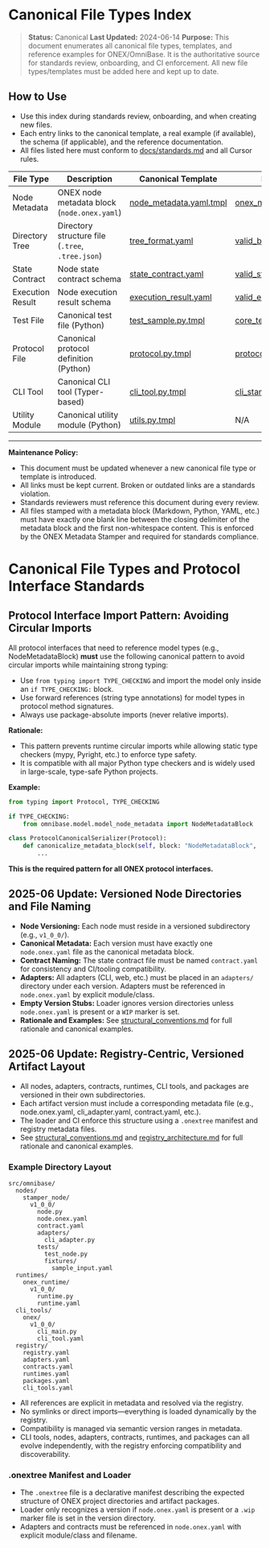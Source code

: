 <!-- === OmniNode:Metadata ===
metadata_version: 0.1.0
protocol_version: 0.1.0
owner: OmniNode Team
copyright: OmniNode Team
schema_version: 0.1.0
name: canonical_file_types.md
version: 1.0.0
uuid: 7c9aa5e9-82c3-47dc-8345-2a5dc100ca9c
author: OmniNode Team
created_at: '2025-05-28T12:40:27.149158'
last_modified_at: '1970-01-01T00:00:00Z'
description: Stamped by MarkdownHandler
state_contract: state_contract://default
lifecycle: active
hash: '0000000000000000000000000000000000000000000000000000000000000000'
entrypoint: markdown://canonical_file_types
namespace: markdown://canonical_file_types
meta_type: tool

<!-- === /OmniNode:Metadata === -->
# Canonical File Types Index

> **Status:** Canonical
> **Last Updated:** 2024-06-14
> **Purpose:** This document enumerates all canonical file types, templates, and reference examples for ONEX/OmniBase. It is the authoritative source for standards review, onboarding, and CI enforcement. All new file types/templates must be added here and kept up to date.

## How to Use
- Use this index during standards review, onboarding, and when creating new files.
- Each entry links to the canonical template, a real example (if available), the schema (if applicable), and the reference documentation.
- All files listed here must conform to [docs/standards.md](../standards.md) and all Cursor rules.

| File Type         | Description                                      | Canonical Template                                      | Real Example                                         | Schema/Model                                         | Reference Doc                                      |
|------------------|--------------------------------------------------|---------------------------------------------------------|------------------------------------------------------|------------------------------------------------------|----------------------------------------------------|
| Node Metadata    | ONEX node metadata block (`node.onex.yaml`)      | [node_metadata.yaml.tmpl](../../src/omnibase/templates/node_metadata.yaml.tmpl) | [onex_node.yaml](../../src/omnibase/schemas/onex_node.yaml) | [onex_node.yaml](../../src/omnibase/schemas/onex_node.yaml) | [node_contracts.md](../nodes/node_contracts.md)    |
| Directory Tree   | Directory structure file (`.tree`, `.tree.json`) | [tree_format.yaml](../../src/omnibase/schemas/tree_format.yaml) | [valid_basic.tree](../../tests/validate/directory_tree/test_case/valid/valid_basic.tree) | [tree_format.yaml](../../src/omnibase/schemas/tree_format.yaml) | [registry.md](../registry.md)                      |
| State Contract   | Node state contract schema                       | [state_contract.yaml](../../src/omnibase/schemas/state_contract.yaml) | [valid_state_contract.yaml](../../tests/schema/testdata/valid_state_contract.yaml) | [state_contract.yaml](../../src/omnibase/schemas/state_contract.yaml) | [node_contracts.md](../nodes/node_contracts.md)    |
| Execution Result | Node execution result schema                     | [execution_result.yaml](../../src/omnibase/schemas/execution_result.yaml) | [valid_execution_result.yaml](../../tests/schema/testdata/valid_execution_result.yaml) | [execution_result.yaml](../../src/omnibase/schemas/execution_result.yaml) | [registry.md](../registry.md)                      |
| Test File        | Canonical test file (Python)                     | [test_sample.py.tmpl](../../src/omnibase/templates/test_sample.py.tmpl) | [core_test_registry_cases.py](../../tests/core/core_test_registry_cases.py) | N/A                                                  | [testing.md](../testing.md)                        |
| Protocol File    | Canonical protocol definition (Python)           | [protocol.py.tmpl](../../src/omnibase/templates/protocol.py.tmpl) | [protocol_registry.py](../../src/omnibase/protocol/protocol_registry.py) | N/A                                                  | [protocols.md](../protocols.md)                    |
| CLI Tool         | Canonical CLI tool (Typer-based)                 | [cli_tool.py.tmpl](../../src/omnibase/templates/cli_tool.py.tmpl) | [cli_stamp.py](../../src/omnibase/tools/cli_stamp.py) | N/A                                                  | [cli_interface.md](../cli_interface.md)             |
| Utility Module   | Canonical utility module (Python)                | [utils.py.tmpl](../../src/omnibase/templates/utils.py.tmpl) | N/A                                                 | N/A                                                  | [nodes/templates_scaffolding.md](../nodes/templates_scaffolding.md) |

---

**Maintenance Policy:**
- This document must be updated whenever a new canonical file type or template is introduced.
- All links must be kept current. Broken or outdated links are a standards violation.
- Standards reviewers must reference this document during every review.
- All files stamped with a metadata block (Markdown, Python, YAML, etc.) must have exactly one blank line between the closing delimiter of the metadata block and the first non-whitespace content. This is enforced by the ONEX Metadata Stamper and required for standards compliance.

# Canonical File Types and Protocol Interface Standards

## Protocol Interface Import Pattern: Avoiding Circular Imports

All protocol interfaces that need to reference model types (e.g., NodeMetadataBlock) **must** use the following canonical pattern to avoid circular imports while maintaining strong typing:

- Use `from typing import TYPE_CHECKING` and import the model only inside an `if TYPE_CHECKING:` block.
- Use forward references (string type annotations) for model types in protocol method signatures.
- Always use package-absolute imports (never relative imports).

**Rationale:**
- This pattern prevents runtime circular imports while allowing static type checkers (mypy, Pyright, etc.) to enforce type safety.
- It is compatible with all major Python type checkers and is widely used in large-scale, type-safe Python projects.

**Example:**
```python
from typing import Protocol, TYPE_CHECKING

if TYPE_CHECKING:
    from omnibase.model.model_node_metadata import NodeMetadataBlock

class ProtocolCanonicalSerializer(Protocol):
    def canonicalize_metadata_block(self, block: "NodeMetadataBlock", ...) -> str:
        ...
```

**This is the required pattern for all ONEX protocol interfaces.**

## 2025-06 Update: Versioned Node Directories and File Naming

- **Node Versioning:** Each node must reside in a versioned subdirectory (e.g., `v1_0_0/`).
- **Canonical Metadata:** Each version must have exactly one `node.onex.yaml` file as the canonical metadata block.
- **Contract Naming:** The state contract file must be named `contract.yaml` for consistency and CI/tooling compatibility.
- **Adapters:** All adapters (CLI, web, etc.) must be placed in an `adapters/` directory under each version. Adapters must be referenced in `node.onex.yaml` by explicit module/class.
- **Empty Version Stubs:** Loader ignores version directories unless `node.onex.yaml` is present or a `WIP` marker is set.
- **Rationale and Examples:** See [structural_conventions.md](../nodes/structural_conventions.md) for full rationale and canonical examples.

## 2025-06 Update: Registry-Centric, Versioned Artifact Layout

- All nodes, adapters, contracts, runtimes, CLI tools, and packages are versioned in their own subdirectories.
- Each artifact version must include a corresponding metadata file (e.g., node.onex.yaml, cli_adapter.yaml, contract.yaml, etc.).
- The loader and CI enforce this structure using a `.onextree` manifest and registry metadata files.
- See [structural_conventions.md](../nodes/structural_conventions.md) and [registry_architecture.md](../registry_architecture.md) for full rationale and canonical examples.

### Example Directory Layout

```
src/omnibase/
  nodes/
    stamper_node/
      v1_0_0/
        node.py
        node.onex.yaml
        contract.yaml
        adapters/
          cli_adapter.py
        tests/
          test_node.py
          fixtures/
            sample_input.yaml
  runtimes/
    onex_runtime/
      v1_0_0/
        runtime.py
        runtime.yaml
  cli_tools/
    onex/
      v1_0_0/
        cli_main.py
        cli_tool.yaml
  registry/
    registry.yaml
    adapters.yaml
    contracts.yaml
    runtimes.yaml
    packages.yaml
    cli_tools.yaml
```

- All references are explicit in metadata and resolved via the registry.
- No symlinks or direct imports—everything is loaded dynamically by the registry.
- Compatibility is managed via semantic version ranges in metadata.
- CLI tools, nodes, adapters, contracts, runtimes, and packages can all evolve independently, with the registry enforcing compatibility and discoverability.

### .onextree Manifest and Loader

- The `.onextree` file is a declarative manifest describing the expected structure of ONEX project directories and artifact packages.
- Loader only recognizes a version if `node.onex.yaml` is present or a `.wip` marker file is set in the version directory.
- Adapters and contracts must be referenced in `node.onex.yaml` with explicit module/class and filename.
